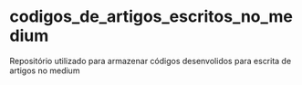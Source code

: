 # codigos_de_artigos_escritos_no_medium
Repositório utilizado para armazenar códigos desenvolidos para escrita de artigos no medium
